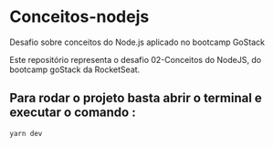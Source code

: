 # Conceitos-nodejs
Desafio sobre conceitos do Node.js aplicado no bootcamp GoStack

Este repositório representa o desafio 02-Conceitos do NodeJS, do bootcamp goStack da RocketSeat. 

## Para rodar o projeto basta abrir o terminal e executar o comando :
```
yarn dev
```
